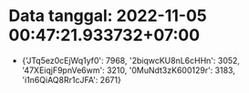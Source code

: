 # Data tanggal: 2022-11-05 00:47:21.933732+07:00

* {'JTq5ez0cEjWq1yf0': 7968, '2biqwcKU8nL6cHHn': 3052, '47XEiqjF9pnVe6wm': 3210, '0MuNdt3zK600129r': 3183, 'i1n6QiAQ8Rr1cJFA': 2671}
